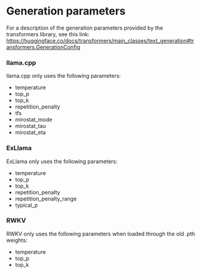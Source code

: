 # Generation parameters

For a description of the generation parameters provided by the transformers library, see this link: https://huggingface.co/docs/transformers/main_classes/text_generation#transformers.GenerationConfig

### llama.cpp

llama.cpp only uses the following parameters:

* temperature
* top_p
* top_k
* repetition_penalty
* tfs
* mirostat_mode
* mirostat_tau
* mirostat_eta

### ExLlama

ExLlama only uses the following parameters:

* temperature
* top_p
* top_k
* repetition_penalty
* repetition_penalty_range
* typical_p

### RWKV

RWKV only uses the following parameters when loaded through the old .pth weights:

* temperature
* top_p
* top_k
